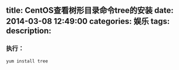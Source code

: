 title: CentOS查看树形目录命令tree的安装
date: 2014-03-08 12:49:00
categories: 娱乐
tags: 
description:
---
### 执行：
```bash
yum install tree

```
